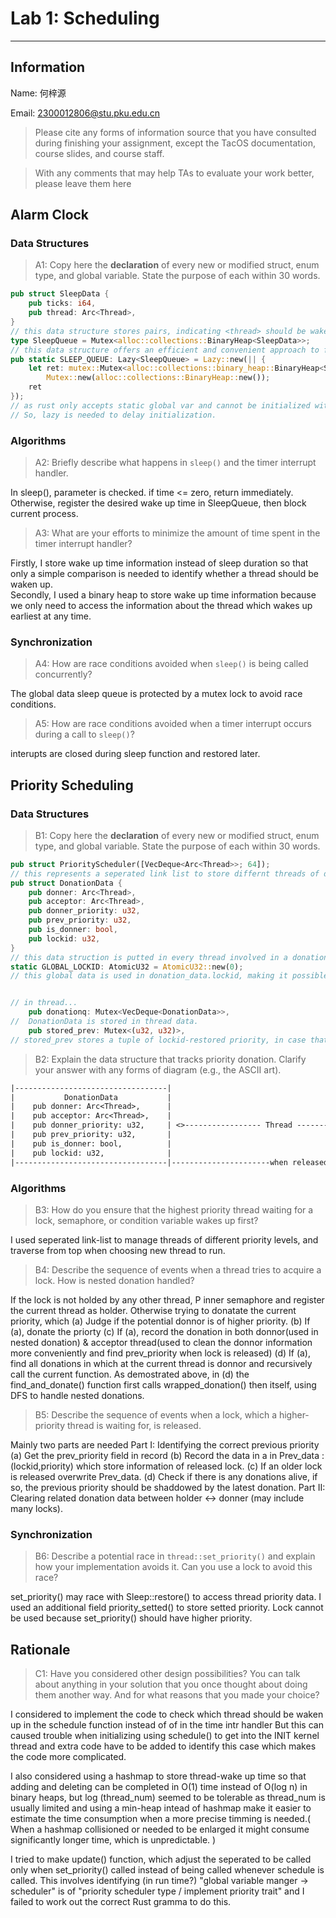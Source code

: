 # Lab 1: Scheduling

---

## Information

Name: 何梓源

Email: 2300012806@stu.pku.edu.cn

> Please cite any forms of information source that you have consulted during finishing your assignment, except the TacOS documentation, course slides, and course staff.

> With any comments that may help TAs to evaluate your work better, please leave them here

## Alarm Clock

### Data Structures

> A1: Copy here the **declaration** of every new or modified struct, enum type, and global variable. State the purpose of each within 30 words.

```rust
pub struct SleepData {
    pub ticks: i64,
    pub thread: Arc<Thread>,
}
// this data structure stores pairs, indicating <thread> should be waken up when <tick> is reached.
type SleepQueue = Mutex<alloc::collections::BinaryHeap<SleepData>>;
// this data structure offers an efficient and convenient approach to find the thread that wakes up earliest and insert new pairs.
pub static SLEEP_QUEUE: Lazy<SleepQueue> = Lazy::new(|| {
    let ret: mutex::Mutex<alloc::collections::binary_heap::BinaryHeap<SleepData>, intr::Intr> =
        Mutex::new(alloc::collections::BinaryHeap::new());
    ret
});
// as rust only accepts static global var and cannot be initialized with new() functuion, which causes the object no determined size.
// So, lazy is needed to delay initialization.
```


### Algorithms

> A2: Briefly describe what happens in `sleep()` and the timer interrupt handler.

In sleep(), parameter is checked. if time <= zero, return immediately.
Otherwise, register the desired wake up time in SleepQueue, then block current process.

> A3: What are your efforts to minimize the amount of time spent in the timer interrupt handler?

Firstly, I store wake up time information instead of sleep duration so that only a simple comparison is needed to identify whether a thread should be waken up.   
Secondly, I used a binary heap to store wake up time information because we only need to access the information about the thread which wakes up earliest at any time.


### Synchronization

> A4: How are race conditions avoided when `sleep()` is being called concurrently?

The global data sleep queue is protected by a mutex lock to avoid race conditions.

> A5: How are race conditions avoided when a timer interrupt occurs during a call to `sleep()`?

interupts are closed during sleep function and restored later.

## Priority Scheduling

### Data Structures

> B1: Copy here the **declaration** of every new or modified struct, enum type, and global variable. State the purpose of each within 30 words.

```rust
pub struct PriorityScheduler([VecDeque<Arc<Thread>>; 64]);
// this represents a seperated link list to store differnt threads of different priority in a seperated way.
pub struct DonationData {
    pub donner: Arc<Thread>,
    pub acceptor: Arc<Thread>,
    pub donner_priority: u32,
    pub prev_priority: u32,
    pub is_donner: bool,
    pub lockid: u32,
}
// this data struction is putted in every thread involved in a donation process to record the information of a donation.
static GLOBAL_LOCKID: AtomicU32 = AtomicU32::new(0);
// this global data is used in donation_data.lockid, making it possible to generate an unique number for all locks.


// in thread...
    pub donationq: Mutex<VecDeque<DonationData>>,
//  DonationData is stored in thread data.
    pub stored_prev: Mutex<(u32, u32)>,
// stored_prev stores a tuple of lockid-restored priority, in case that a locke is released but its previous priority cannot be restored because it is shaddowed by another donation. 
```

> B2: Explain the data structure that tracks priority donation. Clarify your answer with any forms of diagram (e.g., the ASCII art).

```txt
|----------------------------------|    
|           DonationData           |           
|    pub donner: Arc<Thread>,      |    
|    pub acceptor: Arc<Thread>,    |    
|    pub donner_priority: u32,     | <>----------------- Thread --------------------- <> Prev_data : <lockid,priority>    
|    pub prev_priority: u32,       |                                                              ^    
|    pub is_donner: bool,          |                                                              |    
|    pub lockid: u32,              |                                                              |    
|----------------------------------|----------------------when released---------------------------|    

```

### Algorithms

> B3: How do you ensure that the highest priority thread waiting for a lock, semaphore, or condition variable wakes up first?

I used seperated link-list to manage threads of different priority levels, and traverse from top when choosing new thread to run.

> B4: Describe the sequence of events when a thread tries to acquire a lock. How is nested donation handled?

If the lock is not holded by any other thread, P inner semaphore and register the current thread as holder.
Otherwise trying to donatate the current priority, which
(a) Judge if the potential donnor is of higher priority.
(b) If (a), donate the priorty
(c) If (a), record the donation in both donnor(used in nested donation) & acceptor thread(used to clean the donnor information more conveniently and find prev_priority when lock is released)
(d) If (a), find all donations in which at the current thread is donnor and recursively call the current function.
As demostrated above, in (d) the find_and_donate() function first calls wrapped_donation() then itself, using DFS to handle nested donations.

> B5: Describe the sequence of events when a lock, which a higher-priority thread is waiting for, is released.

Mainly two parts are needed
Part I: Identifying the correct previous priority
(a) Get the prev_priority field in record
(b) Record the data in a in Prev_data : (lockid,priority) which store information of released lock.
(c) If an older lock is released overwrite Prev_data.
(d) Check if there is any donations alive, if so, the previous priority should be shaddowed by the latest donation.
Part II: Clearing related donation data between holder <-> donner (may include many locks).



### Synchronization

> B6: Describe a potential race in `thread::set_priority()` and explain how your implementation avoids it. Can you use a lock to avoid this race?

set_priority() may race with Sleep::restore() to access thread priority data. I used an additional field priority_setted() to store setted priority. Lock cannot be used because set_priority() should have higher priority.

## Rationale

> C1: Have you considered other design possibilities? You can talk about anything in your solution that you once thought about doing them another way. And for what reasons that you made your choice?

I considered to implement the code to check which thread should be waken up in the schedule function instead of of in the time intr handler But this can caused trouble when initializing using schedule() to get into the INIT kernel thread and extra code have to be added to identify this case which makes the code more complicated.

I also considered using a hashmap to store thread-wake up time so that adding and deleting can be completed in O(1) time instead of O(log n) in binary heaps, but log (thread_num) seemed to be tolerable as thread_num is usually limited and using a min-heap intead of hashmap make it easier to estimate the time consumption when a more precise timming is needed.( When a hashmap collisioned or needed to be enlarged it might consume significantly longer time, which is unpredictable. )

I tried to make update() function, which adjust the seperated to be called only when set_priority() called instead of being called whenever schedule is called. This involves identifying (in run time?) "global variable manger -> scheduler" is of "priority scheduler type / implement priority trait" and I failed to work out the correct Rust gramma to do this.
